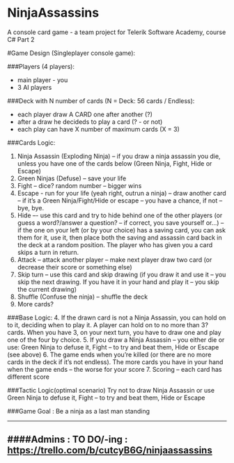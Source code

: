 # NinjaAssassins
A console card game - a team project for Telerik Software Academy, course C# Part 2

#Game Design (Singleplayer console game):

###Players (4 players):
* main player - you
* 3 AI players

###Deck with N number of cards (N = Deck: 56 cards / Endless):
- each player draw A CARD one after another (?)
- after a draw he decideds to play a card (? - or not)
- each play can have X number of maximum cards (X = 3)

###Cards Logic:
1.	Ninja Assassin (Exploding Ninja) – if you draw a ninja assassin you die, unless you have one of the cards below (Green Ninja, Fight, Hide or Escape)
2.	Green Ninjas (Defuse) – save your life
3.	Fight – dice? random number – bigger wins
4.	Escape - run for your life (yeah right, outrun a ninja) – draw another card – if it’s a Green Ninja/Fight/Hide or escape – you have a chance, if not – bye, bye.
5.	Hide –- use this card and try to hide behind one of the other players (or guess a word?/answer a question? – if correct, you save yourself or…) – if the one on your left (or by your choice) has a saving card, you can ask them for it, use it, then place both the saving and assassin card back in the deck at a random position. The player who has given you a card skips a turn in return.
6.	Attack – attack another player – make next player draw two card (or decrease their score or something else)
7.	Skip turn – use this card and skip drawing (if you draw it and use it – you skip the next drawing. If you have it in your hand and play it – you skip the current drawing)
8.	Shuffle (Confuse the ninja) – shuffle the deck
9.	More cards?

###Base Logic:
4.	If the drawn card is not a Ninja Assassin, you can hold on to it, deciding when to play it. A player can hold on to no more than 3? cards. When you have 3, on your next turn, you have to draw one and play one of the four by choice.
5.	If you draw a Ninja Assassin – you either die or use: Green Ninja to defuse it, Fight – to try and beat them, Hide or Escape (see above)
6.	The game ends when you’re killed (or there are no more cards in the deck if it’s not endless). The more cards you have in your hand when the game ends – the worse for your score
7.	Scoring – each card has different score

###Tactic Logic(optimal scenario)
 Try not to draw Ninja Assassin or use Green Ninja to defuse it, Fight – to try and beat them, Hide or Escape

###Game Goal :
 Be a ninja as a last man standing


--------------------------------------------------------------------------
####Admins : TO DO/-ing : https://trello.com/b/cutcyB6G/ninjaassassins
--------------------------------------------------------------------------
